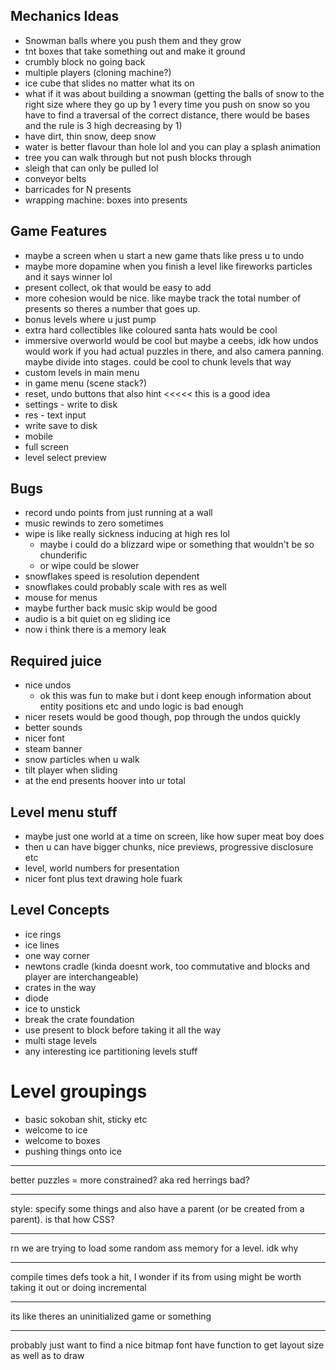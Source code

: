 ## Mechanics Ideas
 - Snowman balls where you push them and they grow
 - tnt boxes that take something out and make it ground
 - crumbly block no going back
 - multiple players (cloning machine?)
 - ice cube that slides no matter what its on
 - what if it was about building a snowman (getting the balls of snow to the right size where they go up by 1 every time you push on snow so you have to find a traversal of the correct distance, there would be bases and the rule is 3 high decreasing by 1)
  - have dirt, thin snow, deep snow
 - water is better flavour than hole lol and you can play a splash animation
 - tree you can walk through but not push blocks through
 - sleigh that can only be pulled lol
 - conveyor belts
 - barricades for N presents
 - wrapping machine: boxes into presents

## Game Features
 - maybe a screen when u start a new game thats like press u to undo
 - maybe more dopamine when you finish a level like fireworks particles and it says winner lol
 - present collect, ok that would be easy to add
 - more cohesion would be nice. like maybe track the total number of presents so theres a number that goes up.
 - bonus levels where u just pump
 - extra hard collectibles like coloured santa hats would be cool
 - immersive overworld would be cool but maybe a ceebs, idk how undos would work if you had actual puzzles in there, and also camera panning. maybe divide into stages. could be cool to chunk levels that way
 - custom levels in main menu
 - in game menu (scene stack?)
 - reset, undo buttons that also hint     <<<<< this is a good idea
 - settings - write to disk
 - res - text input
 - write save to disk
 - mobile
 - full screen
 - level select preview

## Bugs
 - record undo points from just running at a wall
 - music rewinds to zero sometimes
 - wipe is like really sickness inducing at high res lol
   - maybe i could do a blizzard wipe or something that wouldn't be so chunderific
   - or wipe could be slower
 - snowflakes speed is resolution dependent
 - snowflakes could probably scale with res as well
 - mouse for menus
 - maybe further back music skip would be good
 - audio is a bit quiet on eg sliding ice
 - now i think there is a memory leak

## Required juice
 - nice undos
   - ok this was fun to make but i dont keep enough information about entity positions etc and undo logic is bad enough
 - nicer resets would be good though, pop through the undos quickly
 - better sounds
 - nicer font
 - steam banner
 - snow particles when u walk
 - tilt player when sliding
 - at the end presents hoover into ur total

 ## Level menu stuff
 - maybe just one world at a time on screen, like how super meat boy does
 - then u can have bigger chunks, nice previews, progressive disclosure etc
 - level, world numbers for presentation
 - nicer font plus text drawing hole fuark

 ## Level Concepts
 - ice rings
 - ice lines
 - one way corner
 - newtons cradle (kinda doesnt work, too commutative and blocks and player are interchangeable)
 - crates in the way
 - diode
 - ice to unstick
 - break the crate foundation
 - use present to block before taking it all the way
 - multi stage levels
 - any interesting ice partitioning levels stuff

# Level groupings
 - basic sokoban shit, sticky etc
 - welcome to ice
 - welcome to boxes
 - pushing things onto ice

 ----------------------

 better puzzles = more constrained? aka red herrings bad?

 ----------------------

 style: specify some things and also have a parent (or be created from a parent). is that how CSS?

 ----------------------------
 rn we are trying to load some random ass memory for a level. idk why

 -------------------------------

 compile times defs took a hit, I wonder if its from using <functional>
 might be worth taking it out or doing incremental

 ----------------
 its like theres an uninitialized game or something

 -----------------

 probably just want to find a nice bitmap font
 have function to get layout size as well as to draw